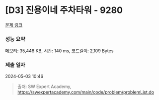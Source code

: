 # [D3] 진용이네 주차타워 - 9280 

[문제 링크](https://swexpertacademy.com/main/code/problem/problemDetail.do?contestProbId=AW9j74FacD0DFAUY) 

### 성능 요약

메모리: 35,448 KB, 시간: 140 ms, 코드길이: 2,109 Bytes

### 제출 일자

2024-05-03 10:46



> 출처: SW Expert Academy, https://swexpertacademy.com/main/code/problem/problemList.do